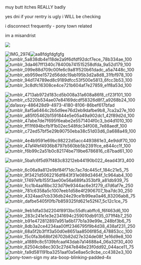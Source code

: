 muy butt itches REALLY badly

yes dni if your rentry is ugly i WILL be checking

i disconnect frequently - pony town related

im a misandrist

![](https://komarev.com/ghpvc/?username=gapteethed&color=blueviolet&style=for-the-badge)

![IMG_2974](https://github.com/user-attachments/assets/6a64ca34-b661-425d-b026-a706fffd37cc)![aa8fdgfdgfgfg](https://github.com/user-attachments/assets/93cb4301-edc7-4b93-a6c9-7617515e17c6)![tumblr_5a838db4e118de2a9f6dfdf92dcf7ece_78b334ae_100](https://github.com/user-attachments/assets/58a8cf9d-fecf-492a-a7d0-a3499d369a1b)![tumblr_3da467ff1340c78400b741515258dfda_9a52d179_100](https://github.com/user-attachments/assets/7c7c2d74-e05d-4d67-a22c-31f57148e72f)![tumblr_099e88d709c00fe6c9a81f520b61dadc_a5a7448c_100](https://github.com/user-attachments/assets/896583d3-609c-4047-867b-2031fd071d26)
![tumblr_eb959ee1572d56ddc19ab195b3d2a8d8_31fbf978_100](https://github.com/user-attachments/assets/4273491d-fd26-411a-bcc3-9d8eb2bf5db9)![tumblr_94d174789ed8c9189dfcc53f500e5813_6fcc3b53_100](https://github.com/user-attachments/assets/9d9c9dd1-2a13-4c35-9ea3-0f319445e26e)![tumblr_3c8dfc16308ce4ce721b604af7e27859_e1f8a53d_100](https://github.com/user-attachments/assets/deaaf035-a0ab-438d-ba88-aa83c14a4b23)


![tumblr_4713ab972d183cd5b008a31a608a86f8_cf23f101_100](https://github.com/user-attachments/assets/ddbc6a81-24c0-4bd5-b521-ad7a53cc9cdb)![tumblr_c5220b534ae07e84169dcdf58326d8f7_a9268b24_100](https://github.com/user-attachments/assets/f90b5c25-ab71-47ef-bfb3-1d5f7a64ecbb)![da1asxy-486428d9-4973-4180-8106-86bef617bfad](https://github.com/user-attachments/assets/009c5f59-7f06-481c-93ac-5187d8317378)![tumblr_8af5a6464c2b5d9ee76d2eb9dafbe9b8_7ca2a27e_100](https://github.com/user-attachments/assets/86293809-0b67-4518-a2d3-af3f2393801a)![tumblr_a85f05462b1591844e5e05a49a902dc1_42f89d2d_100](https://github.com/user-attachments/assets/3cf5e97c-07eb-4a34-8a54-4e8ef1a45ea7)![tumblr_47abe7de7f695f6eabe2e5571404f0c3_bd4d1010_100](https://github.com/user-attachments/assets/d4d8cafd-11c8-4541-bfeb-07a96b96ee51)![tumblr_ff11f694bcfb1f1b02ec548fdc34f008_7e88aedf_100](https://github.com/user-attachments/assets/345d7559-4a58-428c-be34-01cfbe2814df)![tumblr_c72ed57bf5e29b90750eba38c51d03d6_0a688a49_100](https://github.com/user-attachments/assets/ac2d4cbf-2fb9-4a5d-9171-a79fd8c85909)

![tumblr_4e4b9591e69bc98222d5acc4493861e3_4e9ddf70_100](https://github.com/user-attachments/assets/34604b03-bfdf-4532-b3d8-a2b140621d46)![tumblr_47af4fef4936b8797b560bb5b2391fce_e844cc1f_100](https://github.com/user-attachments/assets/c0c94c29-bcb2-48b7-bf1e-dc5735e61390)![tumblr_f6b99c2a51b0c82174be719be6786816_c87bad61_100](https://github.com/user-attachments/assets/0c476f38-c10a-4512-94df-988b386fb5a2)




![tumblr_5bafc6f5d97f483c83212eb44190b022_4ead43f3_400](https://github.com/user-attachments/assets/035a94f9-c74f-4138-bad6-3a9a94fee4a7)




![tumblr_6c06a9a812e9bf84f71dc7ac7dc445cf_184c21e5_75](https://github.com/user-attachments/assets/e8953395-b204-4149-97cc-4f8a313747f2)![tumblr_9f3421d5062216df843f31e089d3464f_1c964ab4_100](https://github.com/user-attachments/assets/ead1d01a-ad39-4c45-892f-685217f2dd7a)![tumblr_17497efb155f3ae00e56a689fa353bf9_a81db939_75](https://github.com/user-attachments/assets/1bced4a1-ea39-4e0f-871a-cbaa16fbdde2)
![tumblr_fcc1b4aa16bc323d79e9344ac6e3f279_d7d6af7e_250](https://github.com/user-attachments/assets/3010f71c-a925-4bad-b2c2-bc09f1a4c015)
![tumblr_781c6358a5c1007eeb1d58e4f2906707_1ba7dc30_250](https://github.com/user-attachments/assets/cb4da43b-c484-4b22-b19f-e5f432e7284c)![tumblr_4324aad7cb336db24e29ce1b99ea0a46_83206ab8_75](https://github.com/user-attachments/assets/f0a4161a-9bab-4087-8fa4-816e9ae40b8e)![tumblr_dafbe5405f0fb7b859325fd621e52f47_5c12c1ce_75](https://github.com/user-attachments/assets/621fd0a8-1a40-4094-aa05-7f0808f6ca73)

![tumblr_9eb1dfa03d2204f8913bc55dfcabffc6_f6f463d6_100](https://github.com/user-attachments/assets/46548bbe-102c-49be-9ef1-02e53a8f1358)![tumblr_283c241e1e3e2341694c259010db9135_071ff4b7_250](https://github.com/user-attachments/assets/6acce260-59ef-4610-93f8-53de0120ba40)![tumblr_b91e472812897a951a6b177b1a39e99e_248bf3b6_75](https://github.com/user-attachments/assets/24fe586b-86ff-47d2-ba12-339e6e1e3557)
![tumblr_8db3a2ce4234aa00ff2346795f9b4d38_438af231_250](https://github.com/user-attachments/assets/248b26ef-753c-44fa-847a-630b2460719d)![tumblr_68a5f2b3f1f3a50d0e8651aa8506f85d_478853cc_100](https://github.com/user-attachments/assets/a5a0bc51-7370-4019-8acd-749741fa787f)![tumblr_15c0fa3b68bf26702b82d27e324de08f_1e16d9e8_100](https://github.com/user-attachments/assets/5a0771ba-5cb0-4ce7-b7a4-a0a47dfa653a)![tumblr_a1889c8c5139bfcaaf43dab7a14688a4_06a32f30_400](https://github.com/user-attachments/assets/089ac50e-7563-4654-9e06-5ca16c6c500b)![tumblr_62504cb8ec303c27d47e848e23f0dd92_044ace11_75](https://github.com/user-attachments/assets/ef5b61d7-fee5-40b3-ab44-8d07953297e2)![tumblr_fa9d581191ba3251aaf0a5e8ae5c9cbe_cc4382e3_100](https://github.com/user-attachments/assets/e44a6408-b395-4236-818c-ec37d72e8fed)![pony-town-sign my ata-boop-blinking-padded-4x](https://github.com/user-attachments/assets/40d6ed9e-b83d-4b86-842f-05c8c4b71b8f)



















